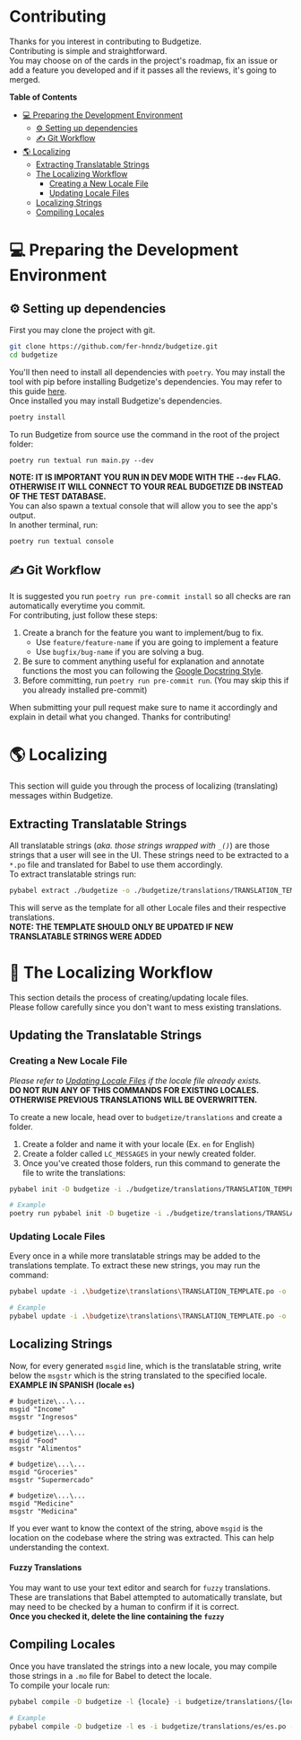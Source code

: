 # Contributing
Thanks for you interest in contributing to Budgetize.\
Contributing is simple and straightforward.\
You may choose on of the cards in the project's roadmap, fix an issue or add a feature you developed and if it passes all the reviews, it's going to merged.

**Table of Contents**
- [💻 Preparing the Development Environment](#💻-preparing-the-development-environment)
    - [⚙ Setting up dependencies](#-setting-up-dependencies)
    - [✍ Git Workflow](#-git-workflow)
- [🌎 Localizing](#🌎-localizing)
    - [Extracting Translatable Strings](#extracting-translatable-strings)
    - [The Localizing Workflow](#-the-localizing-workflow)
        - [Creating a New Locale File](#creating-a-new-locale-file)
        - [Updating Locale Files](#updating-locale-files)
    - [Localizing Strings](#localizing-strings)
    - [Compiling Locales](#compiling-locales)

# 💻 Preparing the Development Environment
## ⚙ Setting up dependencies

First you may clone the project with git.
```bash
git clone https://github.com/fer-hnndz/budgetize.git
cd budgetize
```

You'll then need to install all dependencies with `poetry`. You may install the tool with pip before installing Budgetize's dependencies. You may refer to this guide [here](https://python-poetry.org/docs/#installation).\
Once installed you may install Budgetize's dependencies.

```bash
poetry install
```
To run Budgetize from source use the command in the root of the project folder:
```
poetry run textual run main.py --dev
```
**NOTE: IT IS IMPORTANT YOU RUN IN DEV MODE WITH THE `--dev` FLAG. OTHERWISE IT WILL CONNECT TO YOUR REAL BUDGETIZE DB INSTEAD OF THE TEST DATABASE.**\
You can also spawn a textual console that will allow you to see the app's output.\
In another terminal, run:
```bash
poetry run textual console
```

## ✍ Git Workflow
It is suggested you run `poetry run pre-commit install` so all checks are ran automatically everytime you commit.\
For contributing, just follow these steps:
1. Create a branch for the feature you want to implement/bug to fix.
   - Use `feature/feature-name` if you are going to implement a feature
   - Use `bugfix/bug-name` if you are solving a bug. 
2. Be sure to comment anything useful for explanation and annotate functions the most you can following the [Google Docstring Style](https://sphinxcontrib-napoleon.readthedocs.io/en/latest/example_google.html).
3. Before committing, run `poetry run pre-commit run`. (You may skip this if you already installed pre-commit)

When submitting your pull request make sure to name it accordingly and explain in detail what you changed. Thanks for contributing!

# 🌎 Localizing
This section will guide you through the process of localizing (translating) messages within Budgetize.

## Extracting Translatable Strings
All translatable strings (*aka. those strings wrapped with `_()`*) are those strings that a user will see in the UI. These strings need to be extracted to a `*.po` file and translated for Babel to use them accordingly.\
To extract translatable strings run:

```bash
pybabel extract ./budgetize -o ./budgetize/translations/TRANSLATION_TEMPLATE.po --project Budgetize
```

This will serve as the template for all other Locale files and their respective translations.\
**NOTE: THE TEMPLATE SHOULD ONLY BE UPDATED IF NEW TRANSLATABLE STRINGS WERE ADDED**

# 💬 The Localizing Workflow
This section details the process of creating/updating locale files.\
Please follow carefully since you don't want to mess existing translations.

## Updating the Translatable Strings
### Creating a New Locale File
*Please refer to [Updating Locale Files](#updating-locale-files) if the locale file already exists.*\
**DO NOT RUN ANY OF THIS COMMANDS FOR EXISTING LOCALES. OTHERWISE PREVIOUS TRANSLATIONS WILL BE OVERWRITTEN.**


To create a new locale, head over to `budgetize/translations` and create a folder.
1. Create a folder and name it with your locale (Ex. `en` for English)
2. Create a folder called `LC_MESSAGES` in your newly created folder.
3. Once you've created those folders, run this command to generate the file to write the translations:
```bash
pybabel init -D budgetize -i ./budgetize/translations/TRANSLATION_TEMPLATE.po -o ./budgetize/translations/{locale}/{locale}.po -l {locale}

# Example
poetry run pybabel init -D bugetize -i ./budgetize/translations/TRANSLATION_TEMPLATE.po -o ./budgetize/translations/es/es.po -l es
```

### Updating Locale Files
Every once in a while more translatable strings may be added to the translations template. To extract these new strings, you may run the command:

```bash
pybabel update -i .\budgetize\translations\TRANSLATION_TEMPLATE.po -o .\budgetize\translations\{locale}\{locale}.po -l {locale} --previous --update-header-comment -D budgetize

# Example
pybabel update -i .\budgetize\translations\TRANSLATION_TEMPLATE.po -o .\budgetize\translations\es\es.po -l es --previous --update-header-comment -D budgetize
```

## Localizing Strings
Now, for every generated `msgid` line, which is the translatable string, write below the `msgstr` which is the string translated to the specified locale.\
**EXAMPLE IN SPANISH (locale `es`)**
```
# budgetize\...\...
msgid "Income"
msgstr "Ingresos"

# budgetize\...\...
msgid "Food"
msgstr "Alimentos"

# budgetize\...\...
msgid "Groceries"
msgstr "Supermercado"

# budgetize\...\...
msgid "Medicine"
msgstr "Medicina"
```

If you ever want to know the context of the string, above `msgid` is the location on the codebase where the string was extracted. This can help understanding the context.

#### Fuzzy Translations
You may want to use your text editor and search for `fuzzy` translations.\
These are translations that Babel attempted to automatically translate, but may need to be checked by a human to confirm if it is correct.\
**Once you checked it, delete the line containing the `fuzzy`**


## Compiling Locales
Once you have translated the strings into a new locale, you may compile those strings in a `.mo` file for Babel to detect the locale.\
To compile your locale run:
```bash
pybabel compile -D budgetize -l {locale} -i budgetize/translations/{locale}/{locale}.po -d ./budgetize/translations/{locale}

# Example
pybabel compile -D budgetize -l es -i budgetize/translations/es/es.po -d ./budgetize/translations/es
```
